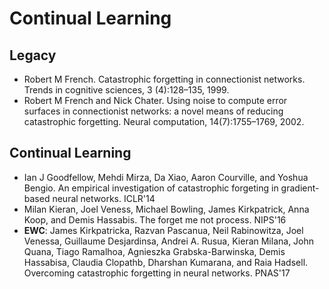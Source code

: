 # Continual Learning

## Legacy
- Robert M French. Catastrophic forgetting in connectionist networks. Trends in cognitive sciences, 3 (4):128–135, 1999.
- Robert M French and Nick Chater. Using noise to compute error surfaces in connectionist networks: a novel means of reducing catastrophic forgetting. Neural computation, 14(7):1755–1769, 2002.

## Continual Learning
- Ian J Goodfellow, Mehdi Mirza, Da Xiao, Aaron Courville, and Yoshua Bengio. An empirical
investigation of catastrophic forgeting in gradient-based neural networks. ICLR'14
- Milan Kieran, Joel Veness, Michael Bowling, James Kirkpatrick, Anna Koop, and Demis Hassabis. The forget me not process. NIPS'16
- **EWC**: James Kirkpatricka, Razvan Pascanua, Neil Rabinowitza, Joel Venessa, Guillaume Desjardinsa, Andrei A. Rusua, Kieran Milana, John Quana, Tiago Ramalhoa, Agnieszka Grabska-Barwinska, Demis Hassabisa, Claudia Clopathb, Dharshan Kumarana, and Raia Hadsell. Overcoming catastrophic forgetting in neural networks. PNAS'17
